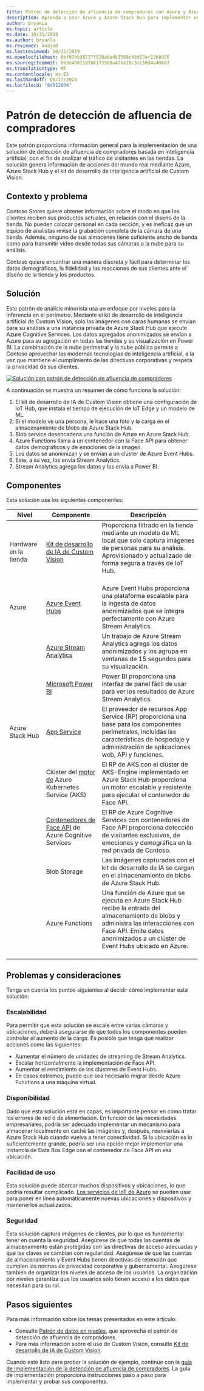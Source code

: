```yaml
---
title: Patrón de detección de afluencia de compradores con Azure y Azure Stack Hub
description: Aprenda a usar Azure y Azure Stack Hub para implementar una solución de afluencia de compradores basada en inteligencia artificial para analizar el tráfico de las tiendas.
author: BryanLa
ms.topic: article
ms.date: 10/31/2019
ms.author: bryanla
ms.reviewer: anajod
ms.lastreviewed: 10/31/2019
ms.openlocfilehash: 0bf07bb38537f530a0adb3569c43d53af13b8d56
ms.sourcegitcommit: bb3e40b210f86173568a47ba18c3cc50d4a40607
ms.translationtype: MT
ms.contentlocale: es-ES
ms.lasthandoff: 06/17/2020
ms.locfileid: "84912004"
---
```

# <a name="footfall-detection-pattern"></a>Patrón de detección de afluencia de compradores

Este patrón proporciona información general para la implementación de una solución de detección de afluencia de compradores basada en inteligencia artificial, con el fin de analizar el tráfico de visitantes en las tiendas. La solución genera información de acciones del mundo real mediante Azure, Azure Stack Hub y el kit de desarrollo de inteligencia artificial de Custom Vision.

## <a name="context-and-problem"></a>Contexto y problema

Contoso Stores quiere obtener información sobre el modo en que los clientes reciben sus productos actuales, en relación con el diseño de la tienda. No pueden colocar personal en cada sección, y es ineficaz que un equipo de analistas revise la grabación completa de la cámara de una tienda. Además, ninguno de sus almacenes tiene suficiente ancho de banda como para transmitir vídeo desde todas sus cámaras a la nube para su análisis.

Contoso quiere encontrar una manera discreta y fácil para determinar los datos demográficos, la fidelidad y las reacciones de sus clientes ante el diseño de la tienda y los productos.

## <a name="solution"></a>Solución

Este patrón de análisis minorista usa un enfoque por niveles para la inferencia en el perímetro. Mediante el kit de desarrollo de inteligencia artificial de Custom Vision, solo las imágenes con caras humanas se envían para su análisis a una instancia privada de Azure Stack Hub que ejecute Azure Cognitive Services. Los datos agregados anonimizados se envían a Azure para su agregación en todas las tiendas y su visualización en Power BI. La combinación de la nube perimetral y la nube pública permite a Contoso aprovechar las modernas tecnologías de inteligencia artificial, a la vez que mantiene el cumplimiento de las directivas corporativas y respeta la privacidad de sus clientes.

[![Solución con patrón de detección de afluencia de compradores](media/pattern-retail-footfall-detection/solution-architecture.png)](media/pattern-retail-footfall-detection/solution-architecture.png)

A continuación se muestra un resumen de cómo funciona la solución:

1. El kit de desarrollo de IA de Custom Vision obtiene una configuración de IoT Hub, que instala el tiempo de ejecución de IoT Edge y un modelo de ML.
2. Si el modelo ve una persona, le hace una foto y la carga en el almacenamiento de blobs de Azure Stack Hub.
3. Blob service desencadena una función de Azure en Azure Stack Hub.
4. Azure Functions llama a un contenedor con la Face API para obtener datos demográficos y de emociones de la imagen.
5. Los datos se anonimizan y se envían a un clúster de Azure Event Hubs.
6. Este, a su vez, los envía Stream Analytics.
7. Stream Analytics agrega los datos y los envía a Power BI.

## <a name="components"></a>Componentes

Esta solución usa los siguientes componentes:

| Nivel | Componente | Descripción |
|----------|-----------|-------------|
| Hardware en la tienda | [Kit de desarrollo de IA de Custom Vision](https://azure.github.io/Vision-AI-DevKit-Pages/) | Proporciona filtrado en la tienda mediante un modelo de ML local que solo captura imágenes de personas para su análisis. Aprovisionado y actualizado de forma segura a través de IoT Hub.<br><br>|
| Azure | [Azure Event Hubs](/azure/event-hubs/) | Azure Event Hubs proporciona una plataforma escalable para la ingesta de datos anonimizados que se integra perfectamente con Azure Stream Analytics. |
|  | [Azure Stream Analytics](/azure/stream-analytics/) | Un trabajo de Azure Stream Analytics agrega los datos anonimizados y los agrupa en ventanas de 15 segundos para su visualización. |
|  | [Microsoft Power BI](https://powerbi.microsoft.com/) | Power BI proporciona una interfaz de panel fácil de usar para ver los resultados de Azure Stream Analytics. |
| Azure Stack Hub | [App Service](/azure-stack/operator/azure-stack-app-service-overview.md) | El proveedor de recursos App Service (RP) proporciona una base para los componentes perimetrales, incluidas las características de hospedaje y administración de aplicaciones web, API y funciones. |
| | Clúster del [motor de](https://github.com/Azure/aks-engine) Azure Kubernetes Service (AKS) | El RP de AKS con el clúster de AKS-Engine implementado en Azure Stack Hub proporciona un motor escalable y resistente para ejecutar el contenedor de Face API. |
| | [Contenedores de Face API](/azure/cognitive-services/face/face-how-to-install-containers) de Azure Cognitive Services| El RP de Azure Cognitive Services con contenedores de Face API proporciona detección de visitantes exclusivos, de emociones y demográfica en la red privada de Contoso. |
| | Blob Storage | Las imágenes capturadas con el kit de desarrollo de IA se cargan en el almacenamiento de blobs de Azure Stack Hub. |
| | Azure Functions | Una función de Azure que se ejecuta en Azure Stack Hub recibe la entrada del almacenamiento de blobs y administra las interacciones con Face API. Emite datos anonimizados a un clúster de Event Hubs ubicado en Azure.<br><br>|

## <a name="issues-and-considerations"></a>Problemas y consideraciones

Tenga en cuenta los puntos siguientes al decidir cómo implementar esta solución:

### <a name="scalability"></a>Escalabilidad

Para permitir que esta solución se escale entre varias cámaras y ubicaciones, deberá asegurarse de que todos los componentes pueden controlar el aumento de la carga. Es posible que tenga que realizar acciones como las siguientes:

- Aumentar el número de unidades de streaming de Stream Analytics.
- Escalar horizontalmente la implementación de Face API.
- Aumentar el rendimiento de los clústeres de Event Hubs.
- En casos extremos, puede que sea necesario migrar desde Azure Functions a una máquina virtual.

### <a name="availability"></a>Disponibilidad

Dado que esta solución está en capas, es importante pensar en cómo tratar los errores de red o de alimentación. En función de las necesidades empresariales, podría ser adecuado implementar un mecanismo para almacenar localmente en caché las imágenes y, después, reenviarlas a Azure Stack Hub cuando vuelva a tener conectividad. Si la ubicación es lo suficientemente grande, podría ser una opción mejor implementar una instancia de Data Box Edge con el contenedor de Face API en esa ubicación.

### <a name="manageability"></a>Facilidad de uso

Esta solución puede abarcar muchos dispositivos y ubicaciones, lo que podría resultar complicado. [Los servicios de IoT de Azure](/azure/iot-fundamentals/) se pueden usar para poner en línea automáticamente nuevas ubicaciones y dispositivos y mantenerlos actualizados.

### <a name="security"></a>Seguridad

Esta solución captura imágenes de clientes, por lo que es fundamental tener en cuenta la seguridad. Asegúrese de que todas las cuentas de almacenamiento están protegidas con las directivas de acceso adecuadas y que las claves se cambian con regularidad. Asegúrese de que las cuentas de almacenamiento y Event Hubs tienen directivas de retención que cumplen las normas de privacidad corporativa y gubernamental. Asegúrese también de organizar los niveles de acceso de los usuarios. La organización por niveles garantiza que los usuarios solo tienen acceso a los datos que necesitan para su rol.

## <a name="next-steps"></a>Pasos siguientes

Para más información sobre los temas presentados en este artículo:

- Consulte [Patrón de datos en niveles](https://aka.ms/tiereddatadeploy), que aprovecha el patrón de detección de afluencia de compradores.
- Para más información sobre el uso de Custom Vision, consulte [Kit de desarrollo de IA de Custom Vision](https://azure.github.io/Vision-AI-DevKit-Pages/). 

Cuando esté listo para probar la solución de ejemplo, continúe con la [guía de implementación de la detección de afluencia de compradores](solution-deployment-guide-retail-footfall-detection.md). La guía de implementación proporciona instrucciones paso a paso para implementar y probar sus componentes.
